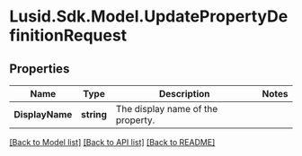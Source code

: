 # Lusid.Sdk.Model.UpdatePropertyDefinitionRequest
## Properties

Name | Type | Description | Notes
------------ | ------------- | ------------- | -------------
**DisplayName** | **string** | The display name of the property. | 

[[Back to Model list]](../README.md#documentation-for-models) [[Back to API list]](../README.md#documentation-for-api-endpoints) [[Back to README]](../README.md)

